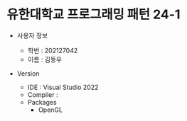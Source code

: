 # 유한대학교 프로그래밍 패턴 24-1
* 사용자 정보
  * 학번 : 202127042 
  * 이름 : 김동우

* Version
  * IDE : Visual Studio 2022
  * Compiler : 
  * Packages
    * OpenGL
